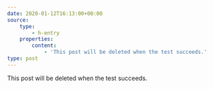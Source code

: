 ```yaml
---
date: 2020-01-12T16:13:00+00:00
source:
    type:
        - h-entry
    properties:
        content:
            - 'This post will be deleted when the test succeeds.'
type: post
---
```

This post will be deleted when the test succeeds.
